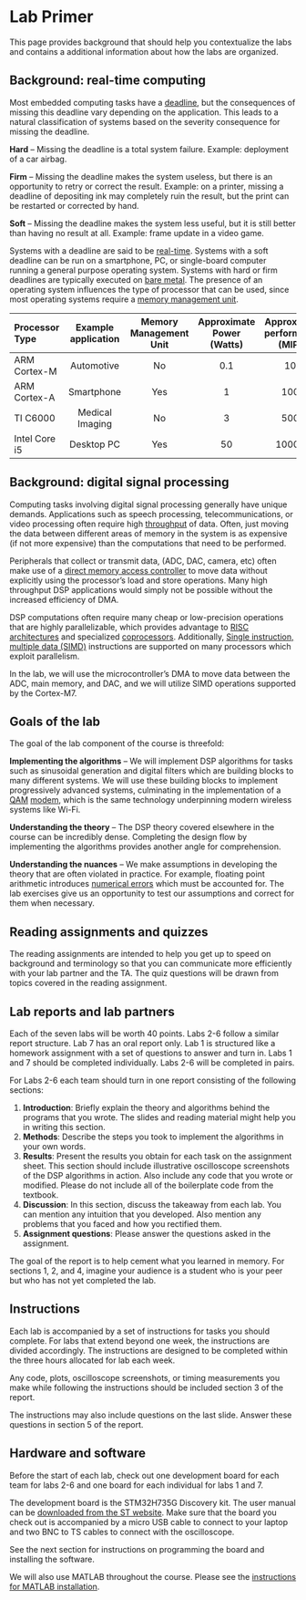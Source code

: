 # Lab Primer

This page provides background that should help you contextualize the labs and contains a additional information about how the labs are organized. 

## Background: real-time computing

Most embedded computing tasks have a [deadline][1], but the consequences of missing this deadline vary depending on the application. This leads to a natural classification of systems based on the severity consequence for missing the deadline.

**Hard** – Missing the deadline is a total system failure. Example: deployment of a car airbag.

**Firm** – Missing the deadline makes the system useless, but there is an opportunity to retry or correct the result. Example: on a printer, missing a deadline of depositing ink may completely ruin the result, but the print can be restarted or corrected by hand.

**Soft** – Missing the deadline makes the system less useful, but it is still better than having no result at all. Example: frame update in a video game.

Systems with a deadline are said to be [real-time][2]. Systems with a soft deadline can be run on a smartphone, PC, or single-board computer running a general purpose operating system. Systems with hard or firm deadlines are typically executed on [bare metal][3]. The presence of an operating system influences the type of processor that can be used, since most operating systems require a [memory management unit][4].

| Processor Type	| Example application	| Memory Management Unit	| Approximate Power (Watts) | Approximate performance (MIPS)|
| :---        		| :----:   				| :----:   					| :----:   					| :----:						|
| ARM Cortex-M   	| Automotive			| No						| 0.1	  					| 100							|
| ARM Cortex-A   	| Smartphone			| Yes   					| 1							| 1000							|
| TI C6000     		| Medical Imaging		| No	  					| 3		   					| 5000							|
| Intel Core i5		| Desktop PC			| Yes	 					| 50	   					| 100000						|

## Background: digital signal processing

Computing tasks involving digital signal processing generally have unique demands. Applications such as speech processing, telecommunications, or video processing often require high [throughput][5] of data. Often, just moving the data between different areas of memory in the system is as expensive (if not more expensive) than the computations that need to be performed.
 
Peripherals that collect or transmit data, (ADC, DAC, camera, etc) often make use of a [direct memory access controller][6] to move data without explicitly using the processor’s load and store operations. Many high throughput DSP applications would simply not be possible without the increased efficiency of DMA.

DSP computations often require many cheap or low-precision operations that are highly parallelizable, which provides advantage to [RISC architectures][7] and specialized [coprocessors][8]. Additionally, [Single instruction, multiple data (SIMD)][9] instructions are supported on many processors which exploit parallelism.

In the lab, we will use the microcontroller’s DMA to move data between the ADC, main memory, and DAC, and we will utilize SIMD operations supported by the Cortex-M7.

## Goals of the lab

The goal of the lab component of the course is threefold:

**Implementing the algorithms** – We will implement DSP algorithms for tasks such as sinusoidal generation and digital filters which are building blocks to many different systems. We will use these building blocks to implement progressively advanced systems, culminating in the implementation of a [QAM][10] [modem][11], which is the same technology underpinning modern wireless systems like Wi-Fi.

**Understanding the theory** – The DSP theory covered elsewhere in the course can be incredibly dense. Completing the design flow by implementing the algorithms provides another angle for comprehension.

**Understanding the nuances** – We make assumptions in developing the theory that are often violated in practice. For example, floating point arithmetic introduces [numerical errors][12] which must be accounted for. The lab exercises give us an opportunity to test our assumptions and correct for them when necessary.

## Reading assignments and quizzes

The reading assignments are intended to help you get up to speed on background and terminology so that you can communicate more efficiently with your lab partner and the TA. The quiz questions will be drawn from topics covered in the reading assignment.

## Lab reports and lab partners

Each of the seven labs will be worth 40 points. Labs 2-6 follow a similar report structure. Lab 7 has an oral report only. Lab 1 is structured like a homework assignment with a set of questions to answer and turn in. Labs 1 and 7 should be completed individually. Labs 2-6 will be completed in pairs.

For Labs 2-6 each team should turn in one report consisting of the following sections:
1.	**Introduction**: Briefly explain the theory and algorithms behind the programs that you wrote. The slides and reading material might help you in writing this section.
2.	**Methods**: Describe the steps you took to implement the algorithms in your own words. 
3.	**Results**: Present the results you obtain for each task on the assignment sheet. This section should include illustrative oscilloscope screenshots of the DSP algorithms in action. Also include any code that you wrote or modified. Please do not include all of the boilerplate code from the textbook.
4.	**Discussion**: In this section, discuss the takeaway from each lab. You can mention any intuition that you developed. Also mention any problems that you faced and how you rectified them.
5.	**Assignment questions**: Please answer the questions asked in the assignment.

The goal of the report is to help cement what you learned in memory. For sections 1, 2, and 4, imagine your audience is a student who is your peer but who has not yet completed the lab.

## Instructions

Each lab is accompanied by a set of instructions for tasks you should complete. For labs that extend beyond one week, the instructions are divided accordingly. The instructions are designed to be completed within the three hours allocated for lab each week. 

Any code, plots, oscilloscope screenshots, or timing measurements you make while following the instructions should be included section 3 of the report.

The instructions may also include questions on the last slide. Answer these questions in section 5 of the report.

## Hardware and software
Before the start of each lab, check out one development board for each team for labs 2-6 and one board for each individual for labs 1 and 7.

The development board is the STM32H735G Discovery kit. The user manual can be [downloaded from the ST website][13]. Make sure that the board you check out is accompanied by a micro USB cable to connect to your laptop and two BNC to TS cables to connect with the oscilloscope.

See the next section for instructions on programming the board and installing the software.

We will also use MATLAB throughout the course. Please see the [instructions for MATLAB installation][14].

[1]:https://en.wikipedia.org/wiki/Time_limit
[2]:https://en.wikipedia.org/wiki/Real-time_computing
[3]:https://en.wikipedia.org/wiki/Bare_machine
[4]:https://en.wikipedia.org/wiki/Memory_management_unit
[5]:https://en.wikipedia.org/wiki/Throughput
[6]:https://en.wikipedia.org/wiki/Direct_memory_access
[7]:https://en.wikipedia.org/wiki/Reduced_instruction_set_computer
[8]:https://en.wikipedia.org/wiki/Coprocessor
[9]:https://en.wikipedia.org/wiki/SIMD
[10]:https://en.wikipedia.org/wiki/Quadrature_amplitude_modulation
[11]:https://en.wikipedia.org/wiki/Modem
[12]:https://en.wikipedia.org/wiki/Numerical_error
[13]:https://www.st.com/resource/en/user_manual/dm00682073-discovery-kit-with-stm32h735ig-mcu-stmicroelectronics.pdf
[14]:http://users.ece.utexas.edu/~bevans/courses/realtime/homework/matlab.html